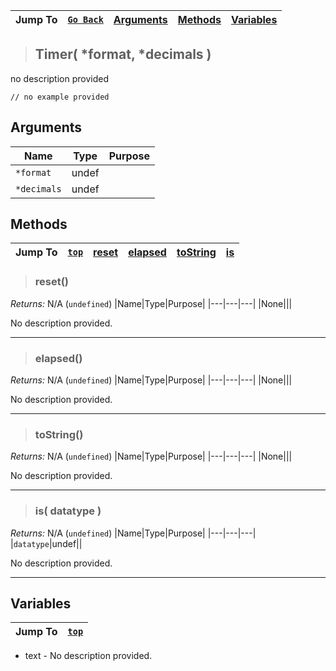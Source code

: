 |Jump To|[`Go Back`]()|[Arguments](#arguments)|[Methods](#methods)|[Variables](#variables)|
|---|---|---|---|---|
>## Timer( *format, *decimals )
no description provided
```GML
// no example provided
```
## Arguments
|Name|Type|Purpose|
|---|---|---|
|`*format`|undef||
|`*decimals`|undef||
## Methods
|Jump To|[`top`](#)|[reset](#reset)|[elapsed](#elapsed)|[toString](#tostring)|[is](#is-datatype-)|
|---|---|---|---|---|---|
> ### reset()
*Returns:* N/A (`undefined`)
|Name|Type|Purpose|
|---|---|---|
|None|||

No description provided.
***
> ### elapsed()
*Returns:* N/A (`undefined`)
|Name|Type|Purpose|
|---|---|---|
|None|||

No description provided.
***
> ### toString()
*Returns:* N/A (`undefined`)
|Name|Type|Purpose|
|---|---|---|
|None|||

No description provided.
***
> ### is( datatype )
*Returns:* N/A (`undefined`)
|Name|Type|Purpose|
|---|---|---|
|`datatype`|undef||

No description provided.
***
## Variables
|Jump To|[`top`](#)|
|---|---|

* text - No description provided.


